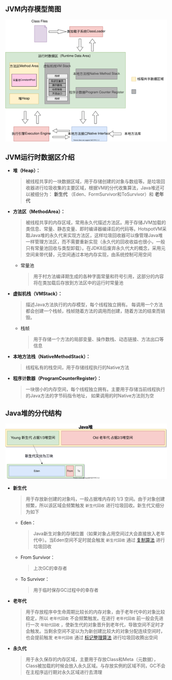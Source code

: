 ## JVM内存模型简图

![JVM结构简图.drawio](JVM内存模型/JVM结构简图.drawio.svg)

## JVM运行时数据区介绍

- **堆（Heap）：**

  > 被线程共享的一块数据区域，用于存储创建的对象与数组等。是垃圾回收器进行垃圾收集的主要区域，根据VM的分代收集算法，Java堆还可以被细分为： **新生代** （Eden、FormSurvivor和ToSurvivor）和 **老年代**
- **方法区（MethodArea）：**
  > 被线程共享的内存区域，常用永久代描述方法区。用于存储JVM加载的类信息、常量、静态变量、即时编译器编译后的代码等。HotspotVM采取Java堆的永久代来实现方法区，这样垃圾回收器可以像管理Java堆一样管理方法区，而不需要重新实现（永久代的回收收益也很小，一般只有常量池回收与类型卸载）。在JDK8后废弃永久代大的概念，采用元空间来带代替，元空间通过本地内存实现，由系统控制可用空间

    - 常量池

      > 用于村方法编译期生成的各种字面常量和符号引用，这部分的内容将在类加载后存放到方法区中的运行时常量池
- **虚拟机栈（VMStack）：**
  > 描述Java方法执行的内存模型，每个线程独立拥有。 每调用一个方法都会创建一个栈帧，栈帧随着方法的调用而创建，随着方法的结束而销毁。

    - 栈帧

      > 用于存储一个方法的局部变量、操作数栈、动态链接、方法出口等信息

- **本地方法栈（NativeMethodStack）：**

  > 线程私有的栈空间，用于存储线程执行的Native方法
- **程序计数器（ProgramCounterRegister）：**

  > 一块很小的内存空间，每个线程独立拥有。主要用于存储当前线程执行的Java方法的字节码指令地址， 如果调用的时Native方法则为空

## Java堆的分代结构

![Java堆的分代结构.svg](JVM内存模型/Java堆分代结构.drawio.svg)

- **新生代**

  > 用于存放新创建的对象吗，一般占据堆内存的 1/3 空间。由于对象创建频繁，所以该区域会频繁触发 `新生代回收` 进行垃圾回收。新生代又细分为如下

    - Eden：

      > Java新生对象的存储位置（如果对象占用空间过大会直接放入老年代中）。当Eden空间不足时就会触发 `新生代回收` 通过 [复制算法](/Java/JVM/GC收集算法及收集器.md?id=复制算法) 进行垃圾回收

    - From Survivor：

      > 上次GC的幸存者

    - To Survivor：

      > 用于临时保存GC过程中的幸存者

- **老年代**

  > 用于存放程序中生命周期比较长的内存对象，由于老年代中的对象比较稳定，所以 `老年代回收` 不会频繁触发。在进行 `老年代回收` 前一般会先进行一次 `年轻代回收` ，使新生代的对象晋升到老年代，导致空间不足时才会触发。当剩余空间不足以为为新创建比较大的对象分配连续空间时，也会提前触发 `老年代回收` 通过 [标记整理算法](/Java/JVM/GC收集算法及收集器.md?id=标记整理算法) 进行垃圾回收腾出空间

- **永久代**

  > 用于永久保存的内存区域，主要用于存放Class和Meta（元数据），Class被加载的时候会放入永久区域。与存放实例的区域不同，GC不会在主程序运行期对永久区域进行去清理
